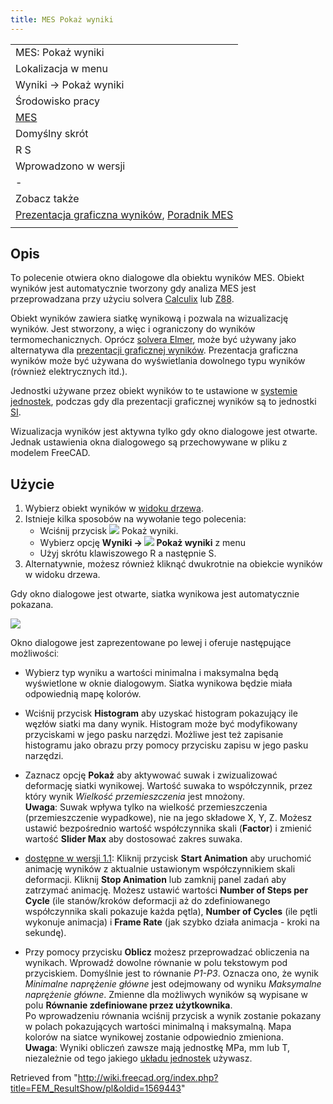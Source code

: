 ```yaml
---
title: MES Pokaż wyniki
---
```


|                                                                                                                                                     |
| --------------------------------------------------------------------------------------------------------------------------------------------------- |
| MES: Pokaż wyniki                                                                                                                                   |
| Lokalizacja w menu                                                                                                                                  |
| Wyniki → Pokaż wyniki                                                                                                                               |
| Środowisko pracy                                                                                                                                    |
| [MES](/FEM_Workbench/pl "FEM Workbench/pl")                                                                                                         |
| Domyślny skrót                                                                                                                                      |
| R S                                                                                                                                                 |
| Wprowadzono w wersji                                                                                                                                |
| -                                                                                                                                                   |
| Zobacz także                                                                                                                                        |
| [Prezentacja graficzna wyników](/FEM_PostPipelineFromResult/pl "FEM PostPipelineFromResult/pl"), [Poradnik MES](/FEM_tutorial/pl "FEM tutorial/pl") |
|                                                                                                                                                     |

## Opis

To polecenie otwiera okno dialogowe dla obiektu wyników MES. Obiekt wyników jest automatycznie tworzony gdy analiza MES jest przeprowadzana przy użyciu solvera [Calculix](/FEM_SolverCalculixCxxtools/pl "FEM SolverCalculixCxxtools/pl") lub [Z88](/FEM_SolverZ88/pl "FEM SolverZ88/pl").

Obiekt wyników zawiera siatkę wynikową i pozwala na wizualizację wyników. Jest stworzony, a więc i ograniczony do wyników termomechanicznych. Oprócz [solvera Elmer](/FEM_SolverElmer/pl "FEM SolverElmer/pl"), może być używany jako alternatywa dla [prezentacji graficznej wyników](/FEM_PostPipelineFromResult/pl "FEM PostPipelineFromResult/pl"). Prezentacja graficzna wyników może być używana do wyświetlania dowolnego typu wyników (również elektrycznych itd.).

Jednostki używane przez obiekt wyników to te ustawione w [systemie jednostek](/Preferences_Editor/pl#Jednostki "Preferences Editor/pl"), podczas gdy dla prezentacji graficznej wyników są to jednostki [SI](https://pl.wikipedia.org/wiki/Uk%C5%82ad_SI).

Wizualizacja wyników jest aktywna tylko gdy okno dialogowe jest otwarte. Jednak ustawienia okna dialogowego są przechowywane w pliku z modelem FreeCAD.

## Użycie

1. Wybierz obiekt wyników w [widoku drzewa](/Tree_view/pl "Tree view/pl").
2. Istnieje kilka sposobów na wywołanie tego polecenia:
   - Wciśnij przycisk ![](/images/FEM_ResultShow.svg) Pokaż wyniki.
   - Wybierz opcję **Wyniki → ![](/images/FEM_ResultShow.svg) Pokaż wyniki** z menu
   - Użyj skrótu klawiszowego R a następnie S.
3. Alternatywnie, możesz również kliknąć dwukrotnie na obiekcie wyników w widoku drzewa.

Gdy okno dialogowe jest otwarte, siatka wynikowa jest automatycznie pokazana.

![](/images/FEM_Result-Object-Dialog.png)

Okno dialogowe jest zaprezentowane po lewej i oferuje następujące możliwościː

- Wybierz typ wyniku a wartości minimalna i maksymalna będą wyświetlone w oknie dialogowym. Siatka wynikowa będzie miała odpowiednią mapę kolorów.

- Wciśnij przycisk **Histogram** aby uzyskać histogram pokazujący ile węzłów siatki ma dany wynik. Histogram może być modyfikowany przyciskami w jego pasku narzędzi. Możliwe jest też zapisanie histogramu jako obrazu przy pomocy przycisku zapisu w jego pasku narzędzi.

- Zaznacz opcję **Pokaż** aby aktywować suwak i zwizualizować deformację siatki wynikowej. Wartość suwaka to współczynnik, przez który wynik _Wielkość przemieszczenia_ jest mnożony.  
  **Uwaga**: Suwak wpływa tylko na wielkość przemieszczenia (przemieszczenie wypadkowe), nie na jego składowe X, Y, Z. Możesz ustawić bezpośrednio wartość współczynnika skali (**Factor**) i zmienić wartość **Slider Max** aby dostosować zakres suwaka.

- [dostępne w wersji 1.1](/Release_notes_1.1/pl "Release notes 1.1/pl"): Kliknij przycisk **Start Animation** aby uruchomić animację wyników z aktualnie ustawionym współczynnikiem skali deformacji. Kliknij **Stop Animation** lub zamknij panel zadań aby zatrzymać animację. Możesz ustawić wartości **Number of Steps per Cycle** (ile stanów/kroków deformacji aż do zdefiniowanego współczynnika skali pokazuje każda pętla), **Number of Cycles** (ile pętli wykonuje animacja) i **Frame Rate** (jak szybko działa animacja - kroki na sekundę).

- Przy pomocy przycisku **Oblicz** możesz przeprowadzać obliczenia na wynikach. Wprowadź dowolne równanie w polu tekstowym pod przyciskiem. Domyślnie jest to równanie _P1-P3_. Oznacza ono, że wynik _Minimalne naprężenie główne_ jest odejmowany od wyniku _Maksymalne naprężenie główne_. Zmienne dla możliwych wyników są wypisane w polu **Równanie zdefiniowane przez użytkownika**.  
  Po wprowadzeniu równania wciśnij przycisk a wynik zostanie pokazany w polach pokazujących wartości minimalną i maksymalną. Mapa kolorów na siatce wynikowej zostanie odpowiednio zmieniona.  
  **Uwaga**: Wyniki obliczeń zawsze mają jednostkę MPa, mm lub T, niezależnie od tego jakiego [układu jednostek](/Preferences_Editor/pl#Jednostki "Preferences Editor/pl") używasz.

Retrieved from "<http://wiki.freecad.org/index.php?title=FEM_ResultShow/pl&oldid=1569443>"
